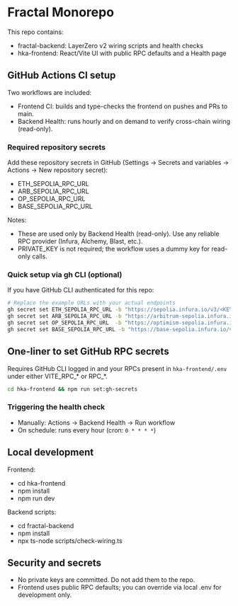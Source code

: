 # Fractal Monorepo

This repo contains:
- fractal-backend: LayerZero v2 wiring scripts and health checks
- hka-frontend: React/Vite UI with public RPC defaults and a Health page

## GitHub Actions CI setup

Two workflows are included:
- Frontend CI: builds and type-checks the frontend on pushes and PRs to main.
- Backend Health: runs hourly and on demand to verify cross-chain wiring (read-only).

### Required repository secrets
Add these repository secrets in GitHub (Settings → Secrets and variables → Actions → New repository secret):
- ETH_SEPOLIA_RPC_URL
- ARB_SEPOLIA_RPC_URL
- OP_SEPOLIA_RPC_URL
- BASE_SEPOLIA_RPC_URL

Notes:
- These are used only by Backend Health (read-only). Use any reliable RPC provider (Infura, Alchemy, Blast, etc.).
- PRIVATE_KEY is not required; the workflow uses a dummy key for read-only calls.

### Quick setup via gh CLI (optional)
If you have GitHub CLI authenticated for this repo:

```sh
# Replace the example URLs with your actual endpoints
gh secret set ETH_SEPOLIA_RPC_URL -b "https://sepolia.infura.io/v3/<KEY>"
gh secret set ARB_SEPOLIA_RPC_URL -b "https://arbitrum-sepolia.infura.io/v3/<KEY>"
gh secret set OP_SEPOLIA_RPC_URL  -b "https://optimism-sepolia.infura.io/v3/<KEY>"
gh secret set BASE_SEPOLIA_RPC_URL -b "https://base-sepolia.infura.io/v3/<KEY>"
```

## One-liner to set GitHub RPC secrets

Requires GitHub CLI logged in and your RPCs present in `hka-frontend/.env` under either VITE_RPC_* or RPC_*.

```sh
cd hka-frontend && npm run set:gh-secrets
```

### Triggering the health check
- Manually: Actions → Backend Health → Run workflow
- On schedule: runs every hour (cron: `0 * * * *`)

## Local development
Frontend:
- cd hka-frontend
- npm install
- npm run dev

Backend scripts:
- cd fractal-backend
- npm install
- npx ts-node scripts/check-wiring.ts

## Security and secrets
- No private keys are committed. Do not add them to the repo.
- Frontend uses public RPC defaults; you can override via local .env for development only.
